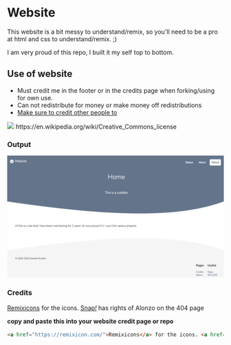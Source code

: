 # Website

This website is a bit messy to understand/remix, so you'll need to be a pro at html and css to understand/remix. ;)

I am very proud of this repo, I built it my self top to bottom.

## Use of website
- Must credit me in the footer or in the credits page when forking/using for own use.
- Can not redistribute for money or make money off redistributions
- [Make sure to credit other people to](#credits)

<img src="https://upload.wikimedia.org/wikipedia/commons/thumb/1/12/Cc-by-nc-sa_icon.svg/1920px-Cc-by-nc-sa_icon.svg.png" width="100">
https://en.wikipedia.org/wiki/Creative_Commons_license

### Output

<img src="/assets/cdn/Screenshot 2022-02-03 at 20-36-26 Home Website.png">

### Credits 
<a href="https://remixicon.com/">Remixicons</a> for the icons. <a href="https://snap.berkeley.edu">Snap<i>!</i></a> has rights of Alonzo on the 404 page

**copy and paste this into your website credit page or repo**

```html
<a href="https://remixicon.com/">Remixicons</a> for the icons. <a href="https://snap.berkeley.edu">Snap<i>!</i></a> has rights of Alonzo on the 404 page
```
